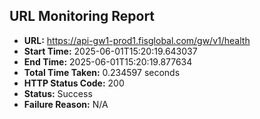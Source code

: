 ## URL Monitoring Report

- **URL:** https://api-gw1-prod1.fisglobal.com/gw/v1/health
- **Start Time:** 2025-06-01T15:20:19.643037
- **End Time:** 2025-06-01T15:20:19.877634
- **Total Time Taken:** 0.234597 seconds
- **HTTP Status Code:** 200
- **Status:** Success
- **Failure Reason:** N/A
